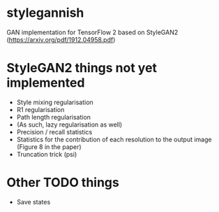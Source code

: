 # stylegannish
GAN implementation for TensorFlow 2 based on StyleGAN2 (https://arxiv.org/pdf/1912.04958.pdf)

# StyleGAN2 things not yet implemented
* Style mixing regularisation
* R1 regularisation
* Path length regularisation
* (As such, lazy regularisation as well)
* Precision / recall statistics
* Statistics for the contribution of each resolution to the output image (Figure 8 in the paper)
* Truncation trick (psi)

# Other TODO things
* Save states
